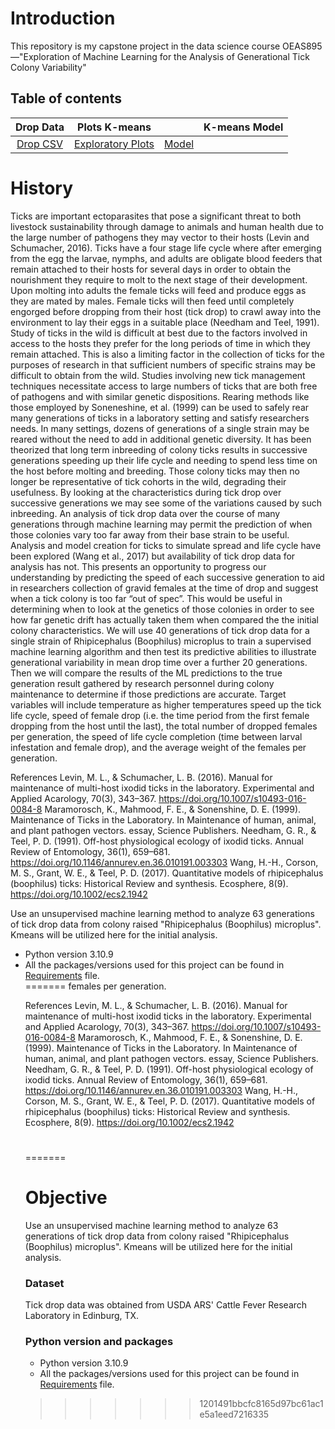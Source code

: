 # Introduction
This repository is my capstone project in the data science course OEAS895 —"Exploration of Machine Learning for the Analysis of Generational
Tick Colony Variability" 

## Table of contents
|Drop Data|                                                                             Plots                                                                              K-means|                                                                                                                                              |                                                                                                                                                               K-means Model|
|:-----------------:|:---------------------------------------------------------------------------------------------------------------------------------------------------------------------------------:|:--------------------------------------------------------------------------------------------------------------------------------------------------------------------:|:------------------------------------------------------------------------------------------------------------------------------------------------------------------:|
|[Drop CSV](https://github.com/btrich011/Brian_Rich_Capstone/blob/main/tick_drop1.csv)|              [Exploratory Plots](https://github.com/btrich011/Brian_Rich_Capstone/blob/main/plots.png)               |        [Model](https://github.com/btrich011/Brian_Rich_Capstone/blob/main/Brian_Rich_Capstone5.ipynb)                                         


# History
 
Ticks are important ectoparasites that pose a significant threat to both livestock 
sustainability through damage to animals and human health due to the large number of pathogens
they may vector to their hosts (Levin and Schumacher, 2016). Ticks have a four stage life cycle
where after emerging from the egg the larvae, nymphs, and adults are obligate blood feeders that
remain attached to their hosts for several days in order to obtain the nourishment they require to
molt to the next stage of their development. Upon molting into adults the female ticks will feed
and produce eggs as they are mated by males. Female ticks will then feed until completely
engorged before dropping from their host (tick drop) to crawl away into the environment to lay
their eggs in a suitable place (Needham and Teel, 1991). Study of ticks in the wild is difficult at
best due to the factors involved in access to the hosts they prefer for the long periods of time in
which they remain attached. This is also a limiting factor in the collection of ticks for the
purposes of research in that sufficient numbers of specific strains may be difficult to obtain from
the wild.
Studies involving new tick management techniques necessitate access to large numbers of
ticks that are both free of pathogens and with similar genetic dispositions. Rearing methods like
those employed by Soneneshine, et al. (1999) can be used to safely rear many generations of
ticks in a laboratory setting and satisfy researchers needs. In many settings, dozens of
generations of a single strain may be reared without the need to add in additional genetic
diversity.
It has been theorized that long term inbreeding of colony ticks results in successive
generations speeding up their life cycle and needing to spend less time on the host before molting
and breeding. Those colony ticks may then no longer be representative of tick cohorts in the
wild, degrading their usefulness. By looking at the characteristics during tick drop over
successive generations we may see some of the variations caused by such inbreeding.
An analysis of tick drop data over the course of many generations through machine
learning may permit the prediction of when those colonies vary too far away from their base
strain to be useful. Analysis and model creation for ticks to simulate spread and life cycle have
been explored (Wang et al., 2017) but availability of tick drop data for analysis has not. This
presents an opportunity to progress our understanding by predicting the speed of each successive
generation to aid in researchers collection of gravid females at the time of drop and suggest when
a tick colony is too far “out of spec”. This would be useful in determining when to look at the
genetics of those colonies in order to see how far genetic drift has actually taken them when
compared the the initial colony characteristics.
We will use 40 generations of tick drop data for a single strain of Rhipicephalus
(Boophilus) microplus to train a supervised machine learning algorithm and then test its
predictive abilities to illustrate generational variability in mean drop time over a further 20
generations. Then we will compare the results of the ML predictions to the true generation result
gathered by research personnel during colony maintenance to determine if those predictions are
accurate. Target variables will include temperature as higher temperatures speed up the tick life
cycle, speed of female drop (i.e. the time period from the first female dropping from the host
until the last), the total number of dropped females per generation, the speed of life cycle
completion (time between larval infestation and female drop), and the average weight of the females per generation.
<p dir="auto">References
Levin, M. L., &amp; Schumacher, L. B. (2016). Manual for maintenance of multi-host ixodid ticks in the laboratory.
Experimental and Applied Acarology, 70(3), 343–367. <a href="https://doi.org/10.1007/s10493-016-0084-8" rel="nofollow">https://doi.org/10.1007/s10493-016-0084-8</a>
Maramorosch, K., Mahmood, F. E., &amp; Sonenshine, D. E. (1999). Maintenance of Ticks in the Laboratory. In
Maintenance of human, animal, and plant pathogen vectors. essay, Science Publishers.
Needham, G. R., &amp; Teel, P. D. (1991). Off-host physiological ecology of ixodid ticks. Annual Review of
Entomology, 36(1), 659–681. <a href="https://doi.org/10.1146/annurev.en.36.010191.003303" rel="nofollow">https://doi.org/10.1146/annurev.en.36.010191.003303</a>
Wang, H.-H., Corson, M. S., Grant, W. E., &amp; Teel, P. D. (2017). Quantitative models of rhipicephalus (boophilus)
ticks: Historical Review and synthesis. Ecosphere, 8(9). <a href="https://doi.org/10.1002/ecs2.1942" rel="nofollow">https://doi.org/10.1002/ecs2.1942</a></p>
<p dir="auto">Use an unsupervised machine learning method to analyze 63 generations of tick drop data from colony raised "Rhipicephalus (Boophilus) microplus".  Kmeans will be utilized here for the initial analysis.</p>
<ul dir="auto">
<li>Python version 3.10.9</li>
<li>All the packages/versions used for this project can be found in <a href="https://github.com/btrich011/Brian_Rich_Capstone/blob/main/requirements.txt">Requirements</a> file.</li>
</footer>
=======
females per generation.

References
Levin, M. L., & Schumacher, L. B. (2016). Manual for maintenance of multi-host ixodid ticks in the laboratory.
Experimental and Applied Acarology, 70(3), 343–367. https://doi.org/10.1007/s10493-016-0084-8
Maramorosch, K., Mahmood, F. E., & Sonenshine, D. E. (1999). Maintenance of Ticks in the Laboratory. In
Maintenance of human, animal, and plant pathogen vectors. essay, Science Publishers.
Needham, G. R., & Teel, P. D. (1991). Off-host physiological ecology of ixodid ticks. Annual Review of
Entomology, 36(1), 659–681. https://doi.org/10.1146/annurev.en.36.010191.003303
Wang, H.-H., Corson, M. S., Grant, W. E., & Teel, P. D. (2017). Quantitative models of rhipicephalus (boophilus)
ticks: Historical Review and synthesis. Ecosphere, 8(9). https://doi.org/10.1002/ecs2.1942 
#
=======
# Objective

Use an unsupervised machine learning method to analyze 63 generations of tick drop data from colony raised "Rhipicephalus (Boophilus) microplus".  Kmeans will be utilized here for the initial analysis.

### Dataset 
  Tick drop data was obtained from USDA ARS' Cattle Fever Research Laboratory in Edinburg, TX.
### Python version and packages

* Python version 3.10.9
* All the packages/versions used for this project can be found in [Requirements](https://github.com/btrich011/Brian_Rich_Capstone/blob/main/requirements.txt) file.
>>>>>>> 1201491bbcfc8165d97bc61ac1e5a1eed7216335
